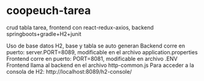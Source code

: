 # coopeuch-tarea
crud tabla tarea, frontend con react-redux-axios, backend springboots+gradle+H2+junit

Uso de base datos H2, base y tabla se auto generan
Backend corre en puerto: server.PORT=8089, modificable en el archivo application.properties
Frontend corre en puerto: PORT=8081, modificable en archivo .ENV
Frontend llama al backend en el archivo http-common.js
Para acceder a la consola de H2: http://localhost:8089/h2-console/
